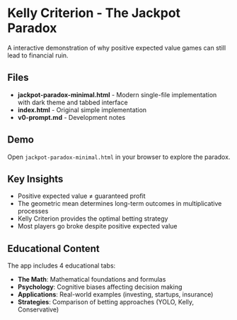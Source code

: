 # Kelly Criterion - The Jackpot Paradox

A interactive demonstration of why positive expected value games can still lead to financial ruin.

## Files

- **jackpot-paradox-minimal.html** - Modern single-file implementation with dark theme and tabbed interface
- **index.html** - Original simple implementation  
- **v0-prompt.md** - Development notes

## Demo

Open `jackpot-paradox-minimal.html` in your browser to explore the paradox.

## Key Insights

- Positive expected value ≠ guaranteed profit
- The geometric mean determines long-term outcomes in multiplicative processes
- Kelly Criterion provides the optimal betting strategy
- Most players go broke despite positive expected value

## Educational Content

The app includes 4 educational tabs:
- **The Math**: Mathematical foundations and formulas
- **Psychology**: Cognitive biases affecting decision making
- **Applications**: Real-world examples (investing, startups, insurance)
- **Strategies**: Comparison of betting approaches (YOLO, Kelly, Conservative)